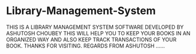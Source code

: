 # Library-Management-System
THIS IS A LIBRARY MANAGEMENT SYSTEM SOFTWARE DEVELOPED BY ASHUTOSH CHOUBEY
THIS WILL HELP YOU TO KEEP YOUR BOOKS IN AN ORGANIZED WAY AND ALSO KEEP TRACK TRANSACTIONS OF YOUR BOOK.
THANKS FOR VISITING.
REGARDS FROM ASHUTOSH ......
